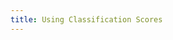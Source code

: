 ```yaml
---
title: Using Classification Scores
---
```


<script>window.location.replace("using-classification-scores");</script>